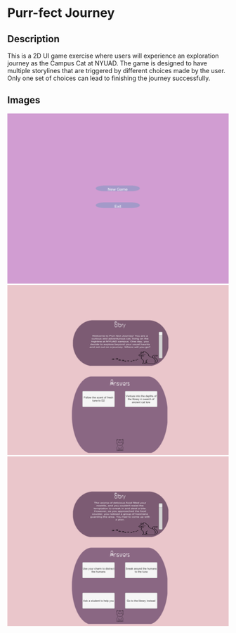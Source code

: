 **Purr-fect Journey**
===================

Description 
----------
This is a 2D UI game exercise where users will experience an exploration journey as the Campus Cat at NYUAD. The game is designed to have multiple storylines that are triggered by different choices made by the user. Only one set of choices can lead to finishing the journey successfully.


Images
----------
![](menu.png)
![](cat.png)
![](cat3.png)
